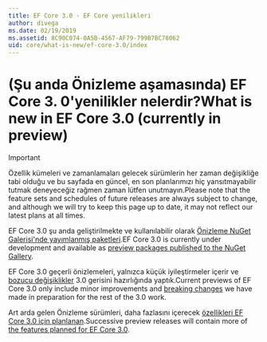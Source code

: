 ```yaml
---
title: EF Core 3.0 - EF Core yenilikleri
author: divega
ms.date: 02/19/2019
ms.assetid: 8C90C074-0A5B-4567-AF79-799B7BC78062
uid: core/what-is-new/ef-core-3.0/index
---
```


# <a name="what-is-new-in-ef-core-30-currently-in-preview"></a><span data-ttu-id="21d5c-102">(Şu anda Önizleme aşamasında) EF Core 3. 0'yenilikler nelerdir?</span><span class="sxs-lookup"><span data-stu-id="21d5c-102">What is new in EF Core 3.0 (currently in preview)</span></span>

> [!IMPORTANT]
> <span data-ttu-id="21d5c-103">Özellik kümeleri ve zamanlamaları gelecek sürümlerin her zaman değişikliğe tabi olduğu ve bu sayfada en güncel, en son planlarımızı hiç yansıtmayabilir tutmak deneyeceğiz rağmen zaman lütfen unutmayın.</span><span class="sxs-lookup"><span data-stu-id="21d5c-103">Please note that the feature sets and schedules of future releases are always subject to change, and although we will try to keep this page up to date, it may not reflect our latest plans at all times.</span></span>

<span data-ttu-id="21d5c-104">EF Core 3.0 şu anda geliştirilmekte ve kullanılabilir olarak [Önizleme NuGet Galerisi'nde yayımlanmış paketleri](https://www.nuget.org/packages/Microsoft.EntityFrameworkCore/).</span><span class="sxs-lookup"><span data-stu-id="21d5c-104">EF Core 3.0 is currently under development and available as [preview packages published to the NuGet Gallery](https://www.nuget.org/packages/Microsoft.EntityFrameworkCore/).</span></span> 

<span data-ttu-id="21d5c-105">EF Core 3.0 geçerli önizlemeleri, yalnızca küçük iyileştirmeler içerir ve [bozucu değişiklikler](xref:core/what-is-new/ef-core-3.0/breaking-changes) 3.0 gerisini hazırlığında yaptık.</span><span class="sxs-lookup"><span data-stu-id="21d5c-105">Current previews of EF Core 3.0 only include minor improvements and [breaking changes](xref:core/what-is-new/ef-core-3.0/breaking-changes) we have made in preparation for the rest of the 3.0 work.</span></span> 

<span data-ttu-id="21d5c-106">Art arda gelen Önizleme sürümleri, daha fazlasını içerecek [özellikleri EF Core 3.0 için planlanan](xref:core/what-is-new/ef-core-3.0/features).</span><span class="sxs-lookup"><span data-stu-id="21d5c-106">Successive preview releases will contain more of [the features planned for EF Core 3.0](xref:core/what-is-new/ef-core-3.0/features).</span></span>